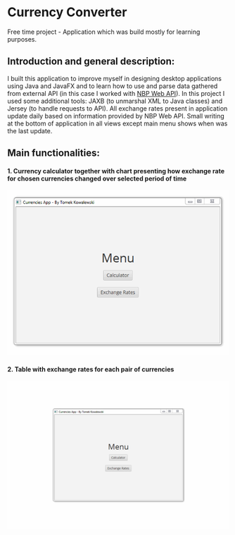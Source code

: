 # Currency Converter
Free time project - Application which was build mostly for learning purposes. 
## Introduction and general description:
I built this application to improve myself in designing desktop applications using Java and JavaFX and to learn how to use and parse data gathered from external API (in this case I worked with [NBP Web API](http://api.nbp.pl/)). In this project I used some additional tools: JAXB (to unmarshal XML to Java classes) and Jersey (to handle requests to API). All exchange rates present in application update daily based on information provided by NBP Web API. Small writing at the bottom of application in all views except main menu shows when was the last update.
## Main functionalities:
#### 1. Currency calculator together with chart presenting how exchange rate for chosen currencies changed over selected period of time


![alt text](https://github.com/kowalewskitomasz/Currency_Converter/blob/master/currency_converter_1.gif "Gif showing how program works")


#### 2. Table with exchange rates for each pair of currencies



![alt text](https://github.com/kowalewskitomasz/Currency_Converter/blob/master/currency_converter_2.gif "Gif showing how program works")
